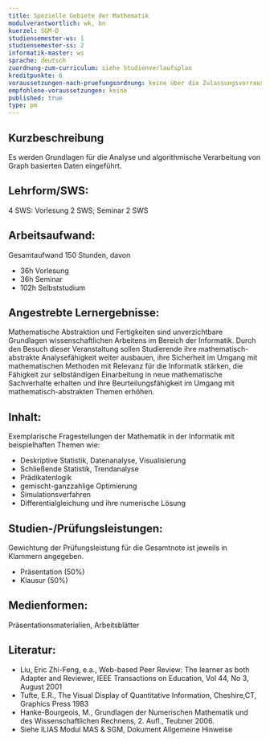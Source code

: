 ```yaml
---
title: Spezielle Gebiete der Mathematik
modulverantwortlich: wk, bn
kuerzel: SGM-D
studiensemester-ws: 1
studiensemester-ss: 2
informatik-master: ws
sprache: deutsch
zuordnung-zum-curriculum: siehe Studienverlaufsplan
kreditpunkte: 6
voraussetzungen-nach-pruefungsordnung: keine über die Zulassungsvorrausetzungen zum Studium hinausgehenden
empfohlene-voraussetzungen: keine
published: true
type: pm
---
```


## Kurzbeschreibung
Es werden Grundlagen für die Analyse und algorithmische Verarbeitung von Graph basierten Daten eingeführt. 

## Lehrform/SWS: 
4 SWS: Vorlesung 2 SWS; Seminar 2 SWS

## Arbeitsaufwand: 
Gesamtaufwand 150 Stunden, davon 

- 36h Vorlesung 
- 36h Seminar
- 102h Selbststudium 

## Angestrebte Lernergebnisse:
Mathematische Abstraktion und Fertigkeiten sind unverzichtbare Grundlagen wissenschaftlichen Arbeitens im Bereich der Informatik. Durch den Besuch dieser Veranstaltung sollen Studierende ihre mathematisch-abstrakte Analysefähigkeit weiter ausbauen, ihre Sicherheit im Umgang mit mathematischen Methoden mit Relevanz für die Informatik stärken, die Fähigkeit zur selbständigen Einarbeitung in neue mathematische Sachverhalte erhalten und ihre Beurteilungsfähigkeit im Umgang mit mathematisch-abstrakten Themen erhöhen.


## Inhalt:
Exemplarische Fragestellungen der Mathematik in der Informatik mit beispielhaften Themen wie:
- Deskriptive Statistik, Datenanalyse, Visualisierung
- Schließende Statistik, Trendanalyse
- Prädikatenlogik
- gemischt-ganzzahlige Optimierung
- Simulationsverfahren
- Differentialgleichung und ihre numerische Lösung


## Studien-/Prüfungsleistungen:
Gewichtung der Prüfungsleistung für die Gesamtnote ist jeweils in Klammern angegeben.
- Präsentation (50%)
- Klausur (50%)

## Medienformen:
Präsentationsmaterialien, Arbeitsblätter

## Literatur:
- Liu, Eric Zhi-Feng, e.a., Web-based Peer Review: The learner as both Adapter and Reviewer, IEEE Transactions on Education, Vol 44, No 3, August 2001
- Tufte, E.R., The Visual Display of Quantitative Information, Cheshire,CT, Graphics Press 1983
- Hanke-Bourgeois, M., Grundlagen der Numerischen Mathematik und des Wissenschaftlichen Rechnens, 2. Aufl., Teubner 2006.
- Siehe ILIAS Modul MAS & SGM, Dokument Allgemeine Hinweise



